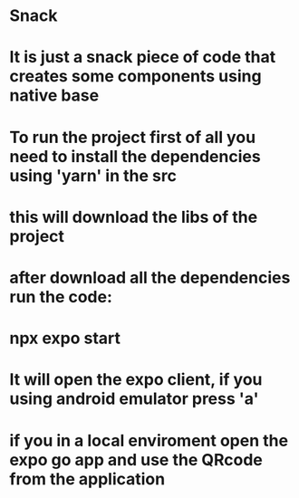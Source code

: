 # Snack

# It is just a snack piece of code that creates some components using native base

# To run the project first of all you need to install the dependencies using 'yarn' in the src 
# this will download the libs of the project 

# after download all the dependencies run the code:
# npx expo start
# It will open the expo client, if you using android emulator press 'a'
# if you in a local enviroment open the expo go app and use the QRcode from the application
